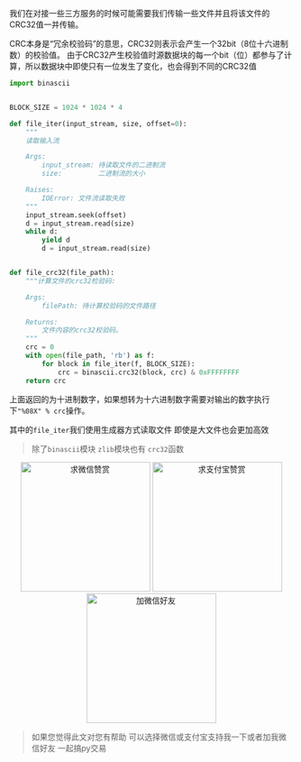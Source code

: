 我们在对接一些三方服务的时候可能需要我们传输一些文件并且将该文件的CRC32值一并传输。

CRC本身是“冗余校验码”的意思，CRC32则表示会产生一个32bit（8位十六进制数）的校验值。
由于CRC32产生校验值时源数据块的每一个bit（位）都参与了计算，所以数据块中即使只有一位发生了变化，也会得到不同的CRC32值

```python
import binascii


BLOCK_SIZE = 1024 * 1024 * 4

def file_iter(input_stream, size, offset=0):
    """
    读取输入流

    Args:
        input_stream: 待读取文件的二进制流
        size:         二进制流的大小

    Raises:
        IOError: 文件流读取失败
    """
    input_stream.seek(offset)
    d = input_stream.read(size)
    while d:
        yield d
        d = input_stream.read(size)


def file_crc32(file_path):
    """计算文件的crc32检验码:

    Args:
        filePath: 待计算校验码的文件路径

    Returns:
        文件内容的crc32校验码。
    """
    crc = 0
    with open(file_path, 'rb') as f:
        for block in file_iter(f, BLOCK_SIZE):
            crc = binascii.crc32(block, crc) & 0xFFFFFFFF
    return crc
```

上面返回的为十进制数字，如果想转为十六进制数字需要对输出的数字执行下`"%08X" % crc`操作。


其中的`file_iter`我们使用生成器方式读取文件 即使是大文件也会更加高效

> 除了`binascii`模块 `zlib`模块也有 `crc32`函数


<div  style="text-align: center;">    
<img src="https://s1.ax1x.com/2020/06/25/NwjAbj.jpg" alt="求微信赞赏" border="0"  width="230" height="230" />
<img src="https://s1.ax1x.com/2020/06/25/NwjvyF.jpg" alt="求支付宝赞赏" border="0"  width="230" height="230"/>
<img src="https://s1.ax1x.com/2020/06/25/Nwv8l8.jpg" alt="加微信好友" border="0" width="230" height="230"/>
</div>

> 如果您觉得此文对您有帮助 可以选择微信或支付宝支持我一下或者加我微信好友 一起搞py交易

